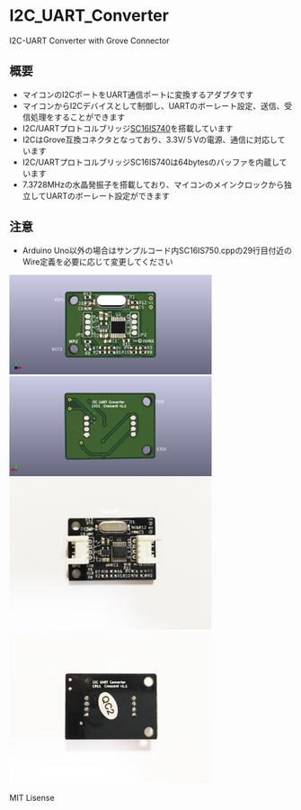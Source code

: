 # I2C_UART_Converter
I2C-UART Converter with Grove Connector


## 概要 
  * マイコンのI2CポートをUART通信ポートに変換するアダプタです
  * マイコンからI2Cデバイスとして制御し、UARTのボーレート設定、送信、受信処理をすることができます
  * I2C/UARTプロトコルブリッジ[SC16IS740][1]を搭載しています
  * I2CはGrove互換コネクタとなっており、3.3V/５Vの電源、通信に対応しています
  * I2C/UARTプロトコルブリッジSC16IS740は64bytesのバッファを内蔵しています
  * 7.3728MHzの水晶発振子を搭載しており、マイコンのメインクロックから独立してUARTのボーレート設定ができます  

## 注意 
  * Arduino Uno以外の場合はサンプルコード内SC16IS750.cppの29行目付近のWire定義を必要に応じて変更してください  


<img src="https://raw.githubusercontent.com/meerstern/I2C_UART_Converter/master/IR.jpg" width="360">
   
<img src="https://raw.githubusercontent.com/meerstern/I2C_UART_Converter/master/IR_2.jpg" width="360">
    
<img src="https://raw.githubusercontent.com/meerstern/I2C_UART_Converter/master/img1.jpg" width="360">

<img src="https://raw.githubusercontent.com/meerstern/I2C_UART_Converter/master/img2.jpg" width="360">
    
[1]: https://www.nxp.com/products/peripherals-and-logic/signal-chain/bridges/single-uart-with-i2c-bus-spi-interface-64-bytes-of-transmit-and-receive-fifos-irda-sir-built-in-support:SC16IS740_750_760 "*1"

MIT Lisense
